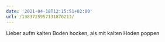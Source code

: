```yaml
---
date: '2021-04-18T12:15:51+02:00'
url: /1383725957131870213/
---
```

Lieber aufm kalten Boden hocken, als mit kalten Hoden poppen
